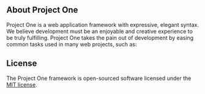 
## About Project One

Project One is a web application framework with expressive, elegant syntax. We believe development must be an enjoyable and creative experience to be truly fulfilling. Project One takes the pain out of development by easing common tasks used in many web projects, such as:


## License

The Project One framework is open-sourced software licensed under the [MIT license](https://opensource.org/licenses/MIT).
